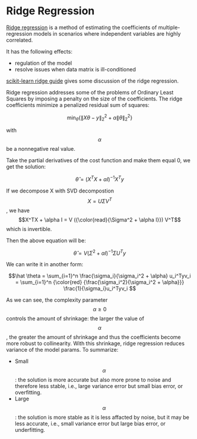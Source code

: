 <script id="MathJax-script" async src="https://cdn.jsdelivr.net/npm/mathjax@3/es5/tex-mml-chtml.js"></script>

# Ridge Regression

[Ridge regression][Ridge Regression] is a method of
estimating the coefficients of multiple-regression
models in scenarios where independent variables
are highly correlated.

It has the following effects:

* regulation of the model
* resolve issues when data matrix is ill-conditioned

[scikit-learn ridge guide][scikit-learn ridge] gives
some discussion of the ridge regression.

Ridge regression addresses some of the problems
of Ordinary Least Squares by imposing a penalty
on the size of the coefficients. The ridge coefficients
minimize a penalized residual sum of squares:

$$ \min_{\theta} \{\| X \theta - y\|_2^2 + \alpha \|\theta\|_2^2\} $$

with $$\alpha$$ be a nonnegative real value.

Take the partial derivatives of the cost function
and make them equal 0, we get the solution:

$$\hat \theta = (X^TX + \alpha I)^{-1} X^T y$$

If we decompose X with SVD decompostion $$X=U\Sigma V^T$$, we have
$$X^TX + \alpha I = V ({\color{read}{\Sigma^2 + \alpha I}}) V^T$$
which is invertible.

Then the above equation will be:

$$\hat \theta = V (\Sigma^2 + \alpha I)^{-1} \Sigma U^T y$$

We can write it in another form:

$$\hat \theta
= \sum_{i=1}^n \frac{\sigma_i}{\sigma_i^2 + \alpha} u_i^Tyv_i
= \sum_{i=1}^n {\color{red} {\frac{\sigma_i^2}{\sigma_i^2 + \alpha}}} \frac{1}{\sigma_i}u_i^Tyv_i
$$

As we can see, the complexity parameter $$\alpha \geq 0$$
controls the amount of shrinkage: the larger the value of
$$\alpha$$, the greater the amount of shrinkage and thus
the coefficients become more robust to collinearity.
With this shrinkage, ridge regression reduces
variance of the model params. To summarize:

* Small $$\alpha$$: the solution is more accurate
  but also more prone to noise and therefore less stable,
  i.e., large variance error but small bias error,
  or overfitting.
* Large $$\alpha$$: the solution is more stable as
  it is less affacted by noise, but it may be less
  accurate, i.e., small variance error but large
  bias error, or underfitting.

[Ridge Regression]: https://en.wikipedia.org/wiki/Ridge_regression
[scikit-learn ridge]: https://scikit-learn.org/stable/modules/linear_model.html#ridge-regression-and-classification
